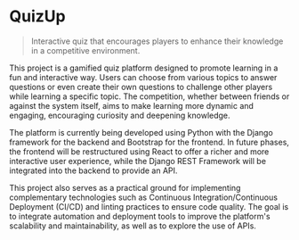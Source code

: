 # QuizUp

> Interactive quiz that encourages players to enhance their knowledge in a competitive environment.

This project is a gamified quiz platform designed to promote learning in a fun and interactive way. Users can choose from various topics to answer questions or even create their own questions to challenge other players while learning a specific topic. The competition, whether between friends or against the system itself, aims to make learning more dynamic and engaging, encouraging curiosity and deepening knowledge.

The platform is currently being developed using Python with the Django framework for the backend and Bootstrap for the frontend. In future phases, the frontend will be restructured using React to offer a richer and more interactive user experience, while the Django REST Framework will be integrated into the backend to provide an API.

This project also serves as a practical ground for implementing complementary technologies such as Continuous Integration/Continuous Deployment (CI/CD) and linting practices to ensure code quality. The goal is to integrate automation and deployment tools to improve the platform's scalability and maintainability, as well as to explore the use of APIs.
